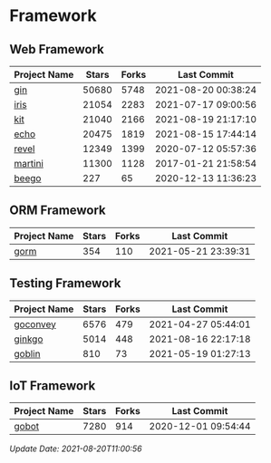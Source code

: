 # Framework

## Web Framework
| Project Name | Stars | Forks | Last Commit |
| ------------ | ----- | ----- | ----------- |
| [gin](https://github.com/gin-gonic/gin) | 50680 | 5748 | 2021-08-20 00:38:24 |
| [iris](https://github.com/kataras/iris) | 21054 | 2283 | 2021-07-17 09:00:56 |
| [kit](https://github.com/go-kit/kit) | 21040 | 2166 | 2021-08-19 21:17:10 |
| [echo](https://github.com/labstack/echo) | 20475 | 1819 | 2021-08-15 17:44:14 |
| [revel](https://github.com/revel/revel) | 12349 | 1399 | 2020-07-12 05:57:36 |
| [martini](https://github.com/go-martini/martini) | 11300 | 1128 | 2017-01-21 21:58:54 |
| [beego](https://github.com/astaxie/beego) | 227 | 65 | 2020-12-13 11:36:23 |

## ORM Framework
| Project Name | Stars | Forks | Last Commit |
| ------------ | ----- | ----- | ----------- |
| [gorm](https://github.com/jinzhu/gorm) | 354 | 110 | 2021-05-21 23:39:31 |

## Testing Framework
| Project Name | Stars | Forks | Last Commit |
| ------------ | ----- | ----- | ----------- |
| [goconvey](https://github.com/smartystreets/goconvey) | 6576 | 479 | 2021-04-27 05:44:01 |
| [ginkgo](https://github.com/onsi/ginkgo) | 5014 | 448 | 2021-08-16 22:17:18 |
| [goblin](https://github.com/franela/goblin) | 810 | 73 | 2021-05-19 01:27:13 |

## IoT Framework
| Project Name | Stars | Forks | Last Commit |
| ------------ | ----- | ----- | ----------- |
| [gobot](https://github.com/hybridgroup/gobot) | 7280 | 914 | 2020-12-01 09:54:44 |

*Update Date: 2021-08-20T11:00:56*